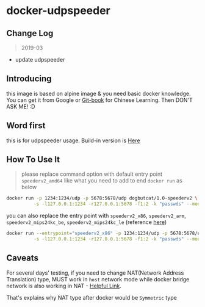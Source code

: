 # docker-udpspeeder

## Change Log

> 2019-03

- update udpspeeder

## Introducing

this image is based on alpine image & you need basic docker knowledge. You can get it from Google or [Git-book](https://yeasy.gitbooks.io/docker_practice/) for Chinese Learning. Then DON'T ASK ME! :D

## Word first

this is for udpspeeder usage. Build-in version is [Here](https://github.com/wangyu-/UDPspeeder/releases/20180806.0)

## How To Use It

> please replace command option with default entry point `speederv2_amd64` like what you need to add to end `docker run` as below

```sh
docker run -p 1234:1234/udp -p 5678:5678/udp dogbutcat/1.0-speederv2 \
          -s -l127.0.0.1:1234 -r127.0.0.1:5678 -f1:2 -k "passwds" --mode 0
```

you can also replace the entry point with `speederv2_x86`, `speederv2_arm`, `speederv2_mips24kc_be`, `speederv2_mips24kc_le` (reference [here](https://docs.docker.com/engine/reference/run/#entrypoint-default-command-to-execute-at-runtime))

```sh
docker run --entrypoint="speederv2_x86" -p 1234:1234/udp -p 5678:5678/udp dogbutcat/1.0-speederv2 \
          -s -l127.0.0.1:1234 -r127.0.0.1:5678 -f1:2 -k "passwds" --mode 0
```

## Caveats

For several days' testing, if you need to change NAT(Network Address Translation) type, MUST work in `host` network mode while docker bridge network is also working in NAT - [Helpful Link](http://blog.daocloud.io/docker-bridge/).

That's explains why NAT type after docker would be `Symmetric` type